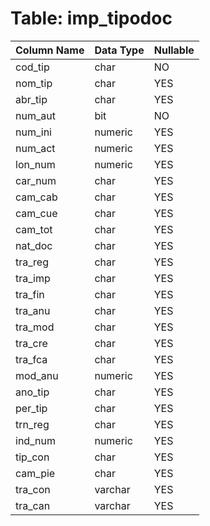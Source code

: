 # Table: imp_tipodoc

| Column Name | Data Type | Nullable |
|-------------|-----------|----------|
| cod_tip | char | NO |
| nom_tip | char | YES |
| abr_tip | char | YES |
| num_aut | bit | NO |
| num_ini | numeric | YES |
| num_act | numeric | YES |
| lon_num | numeric | YES |
| car_num | char | YES |
| cam_cab | char | YES |
| cam_cue | char | YES |
| cam_tot | char | YES |
| nat_doc | char | YES |
| tra_reg | char | YES |
| tra_imp | char | YES |
| tra_fin | char | YES |
| tra_anu | char | YES |
| tra_mod | char | YES |
| tra_cre | char | YES |
| tra_fca | char | YES |
| mod_anu | numeric | YES |
| ano_tip | char | YES |
| per_tip | char | YES |
| trn_reg | char | YES |
| ind_num | numeric | YES |
| tip_con | char | YES |
| cam_pie | char | YES |
| tra_con | varchar | YES |
| tra_can | varchar | YES |
